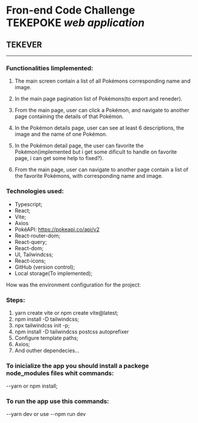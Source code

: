 
# Fron-end Code Challenge TEKEPOKE _web application_

## **TEKEVER**
---






### Functionalities Iimplemented:

1. The main screen contain a list of all Pokémons corresponding name and image.

2. In the main page  pagination list of Pokémons(to export and reneder).

3. From the main page, user can click a Pokémon, and navigate to
another page containing the details of that Pokémon.

4. In the Pokémon details page,  user can see at least 6 descriptions, the image and the name of one Pokémon.

5. In the Pokémon detail page, the user can favorite the Pokémon(implemented but i get some dificult to handle on favorite page, i can get some help to fixed?).

6. From the main page, user can navigate to another page contain a list of the favorite Pokémons, with corresponding name and image.

### Technologies used:

- Typescript;
- React;
- Vite;
- Axios
- PokéAPI: https://pokeapi.co/api/v2
- React-router-dom;
- React-query;
- React-dom;
- UI, Tailwindcss;
- React-icons;
- GitHub (version control);
- Local storage(To implemented);


How was the environment configuration for the project:
### Steps:
  1. yarn create vite or npm create vite@latest;
  2. npm install -D tailwindcss;
  3. npx tailwindcss init -p;
  4. npm install -D tailwindcss postcss autoprefixer
  5. Configure template paths;
  6. Axios;
  7. And outher dependecies...



### To inicialize the app you should install a packege node_modules files whit commands:

--yarn or npm install;


### To run the app use this commands:

--yarn dev
or use
--npm run dev

